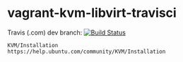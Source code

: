 # vagrant-kvm-libvirt-travisci

Travis (.com) dev branch:
[![Build Status](https://travis-ci.com/githubfoam/vagrant-kvm-libvirt-travisci.svg?branch=master)](https://travis-ci.com/githubfoam/vagrant-kvm-libvirt-travisci)  

~~~~
KVM/Installation
https://help.ubuntu.com/community/KVM/Installation


~~~~
